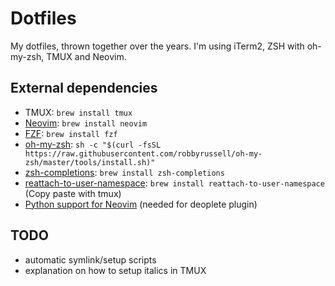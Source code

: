 # Dotfiles

My dotfiles, thrown together over the years. I'm using iTerm2, ZSH with oh-my-zsh, TMUX and Neovim.

## External dependencies

- TMUX: `brew install tmux`
- [Neovim](https://github.com/neovim/neovim/): `brew install neovim`
- [FZF](https://github.com/junegunn/fzf): `brew install fzf`
- [oh-my-zsh](https://github.com/robbyrussell/oh-my-zsh): `sh -c "$(curl -fsSL https://raw.githubusercontent.com/robbyrussell/oh-my-zsh/master/tools/install.sh)"`
- [zsh-completions](https://github.com/zsh-users/zsh-completions): `brew install zsh-completions`
- [reattach-to-user-namespace](https://robots.thoughtbot.com/how-to-copy-and-paste-with-tmux-on-mac-os-x): `brew install reattach-to-user-namespace` (Copy paste with tmux)
- [Python support for Neovim](https://github.com/zchee/deoplete-jedi/wiki/Setting-up-Python-for-Neovim) (needed for deoplete plugin)

## TODO

- automatic symlink/setup scripts
- explanation on how to setup italics in TMUX
